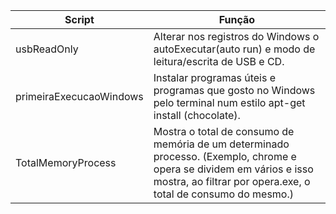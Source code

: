 Script | Função
-------|-------
usbReadOnly | Alterar nos registros do Windows o autoExecutar(auto run) e modo de leitura/escrita de USB e CD.
primeiraExecucaoWindows | Instalar programas úteis e programas que gosto no Windows pelo terminal num estilo apt-get install (chocolate).
TotalMemoryProcess | Mostra o total de consumo de memória de um determinado processo. (Exemplo, chrome e opera se dividem em vários e isso mostra, ao filtrar por opera.exe, o total de consumo do mesmo.)

